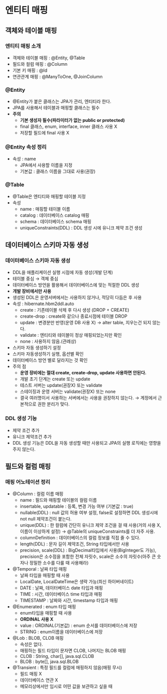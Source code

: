 # 엔티티 매핑

## 객체와 테이블 매핑

### 엔티티 매핑 소개

- 객체와 테이블 매핑 : @Entity, @Table
- 필드와 컬럼 매핑 : @Column
- 기본 키 매핑 : @Id
- 연관관계 매핑 : @ManyToOne, @JoinColumn

### @Entity

- @Entity가 붙은 클래스는 JPA가 관리, 엔티티라 한다.
- JPA를 사용해서 테이블과 매핑할 클래스는 필수
- **주의**
    - **기본 생성자 필수(파라미터가 없는 public or protected)**
    - final 클래스, enum, interface, inner 클래스 사용 X
    - 저장할 필드에 final 사용 X

### @Entity 속성 정리

- 속성 : name
    - JPA에서 사용할 이름을 지정
    - 기본값 : 클래스 이름을 그대로 사용(권장)

### @Table

- @Table은 엔티티와 매핑할 테이블 지정
- 속성
    - name : 매핑할 테이블 이름
    - catalog : 데이터베이스 catalog 매핑
    - schema : 데이터베이스 schema 매핑
    - uniqueConstraints(DDL) : DDL 생성 시에 유니크 제약 조건 생성

## 데이터베이스 스키마 자동 생성

### 데이터베이스 스키마 자동 생성

- DDL을 애플리케이션 실행 시점에 자동 생성(개발 단계)
- 테이블 중심 → 객체 중심
- 데이터베이스 방언을 활용해서 데이터베이스에 맞는 적절한 DDL 생성
- **개발 장비에서만 사용**
- 생성된 DDL은 운영서버에서는 사용하지 않거나, 적당히 다듬은 후 사용
- 속성 : hibernate.hbm2ddl.auto
    - create : 기존테이블 삭제 후 다시 생성 (DROP + CREATE)
    - create-drop : create와 같으나 종료시점에 테이블 DROP
    - update : 변경분만 반영(운영 DB 사용 X) → alter table, 지우는건 되지 않는다.
    - validate : 엔티티와 테이블이 정상 매핑되었는지만 확인
    - none : 사용하지 않음.(관례상)
- 스키마 자동 생성하기 설정
- 스키마 자동생성하기 실행, 옵션별 확인
- 데이터베이스 방언 별로 달라지는 것 확인
- 주의 점
    - **운영 장비에는 절대 create, create-drop, update 사용하면 안된다.**
    - 개발 초기 단계는 create 또는 update
    - 테스트 서버는 update(권장X) 또는 validate
    - 스테이징과 운영 서버는 validate(권장X) 또는 none
    - 결국 여러명이서 사용하는 서버에서는 사용을 권장하지 않는다. → 계정에서 근본적으로 권한 분리가 맞다.

### DDL 생성 기능

- 제약 조건 추가
- 유니크 제약조건 추가
- DDL 생성 기능은 DDL을 자동 생성할 때만 사용되고 JPA의 실행 로직에는 영향을 주지 않는다.

## 필드와 컬럼 매핑

### 매핑 어노테이션 정리

- @Column : 컬럼 이름 매핑
    - name : 필드와 매핑할 테이블의 컬럼 이름
    - insertable, updatable : 등록, 변경 가능 여부 (기본값 : true)
    - nullable(DDL) : null 값의 허용 여부 설정, false로 설정하면 DDL 생성시에 not null 제약조건이 붙는다.
    - unique(DDL) : 한 컬럼에 간단히 유니크 제약 조건을 걸 때 사용(거의 사용 X, 이름이 이상하게 설정) → @Table의 uniqueConstraints를 더 자주 사용.
    - columnDefinition : 데이터베이스의 컬럼 정보를 직접 줄 수 있다.
    - length(DDL) : 문자 길이 제약조건, String 타입에서만 사용
    - precision, scale(DDL) : BigDecimal타입에서 사용(BigInteger도 가능), precision은 소수점을 포함한 전체 자릿수, scale은 소수의 자릿수(아주 큰 숫자나 정밀한 소수를 다룰 때 사용해라)
- @Temporal : 날짜 타입 매핑
    - 날짜 타입을 매핑할 때 사용
    - LocalDate, LocalDateTime은 생략 가능(최신 하이버네이트)
    - DATE : 날짜, 데이터베이스 date 타입과 매핑
    - TIME :  시간, 데이터베이스 time 타입과 매핑
    - TIMESTAMP : 날짜와 시간, timestamp 타입과 매핑
- @Enumerated : enum 타입 매핑
    - enum타입을 매핑할 때 사용
    - **ORDINAL 사용 X**
    - value : ORDINAL(기본값) : enum 순서를 데이터베이스에 저장
    - STRING : enum이름을 데이터베이스에 저장
- @Lob : BLOB, CLOB 매핑
    - 속성은 없다.
    - 매핑하는 필드 타입이 문자면 CLOB, 나머지는 BLOB 매핑
    - CLOB : String, char[], java.sql.CLOB
    - BLOB : byte[], java.sql.BLOB
- @Transient : 특정 필드를 컬럼에 매핑하지 않음(매핑 무시)
    - 필드 매핑 X
    - 데이터베이스 연관  X
    - 메모리상에서만 임시로 어떤 값을 보관하고 싶을 때